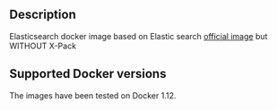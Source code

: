## Description

Elasticsearch docker image based on Elastic search [official image](https://github.com/elastic/elasticsearch-docker) but WITHOUT X-Pack

## Supported Docker versions

The images have been tested on Docker 1.12.
